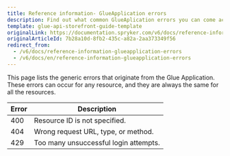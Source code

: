 ```yaml
---
title: Reference information- GlueApplication errors
description: Find out what common GlueAplication errors you can come across when sending and receiving data via the Glue API.
template: glue-api-storefront-guide-template
originalLink: https://documentation.spryker.com/v6/docs/reference-information-glueapplication-errors
originalArticleId: 7b28a10d-8fb2-435c-a82a-2aa373349f56
redirect_from:
  - /v6/docs/reference-information-glueapplication-errors
  - /v6/docs/en/reference-information-glueapplication-errors
---
```


This page lists the generic errors that originate from the Glue Application. These errors can occur for any resource, and they are always the same for all the resources.

| Error | Description |
| --- | --- |
| 400 | Resource ID is not specified. |
| 404 | Wrong request URL, type, or method. |
| 429 | Too many unsuccessful login attempts. |

